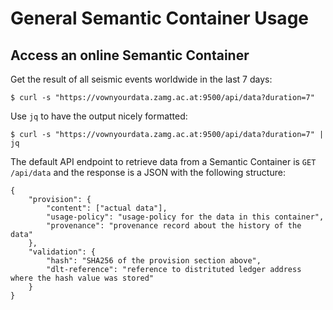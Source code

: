 # General Semantic Container Usage

## Access an online Semantic Container  

Get the result of all seismic events worldwide in the last 7 days:

```console
$ curl -s "https://vownyourdata.zamg.ac.at:9500/api/data?duration=7"
```

Use `jq` to have the output nicely formatted:

```console
$ curl -s "https://vownyourdata.zamg.ac.at:9500/api/data?duration=7" | jq
```

The default API endpoint to retrieve data from a Semantic Container is `GET /api/data` and the response is a JSON with the following structure:

```
{  
    "provision": {  
        "content": ["actual data"],  
        "usage-policy": "usage-policy for the data in this container",  
        "provenance": "provenance record about the history of the data"  
    },  
    "validation": {  
        "hash": "SHA256 of the provision section above",  
        "dlt-reference": "reference to distrituted ledger address where the hash value was stored"  
    }  
}
```